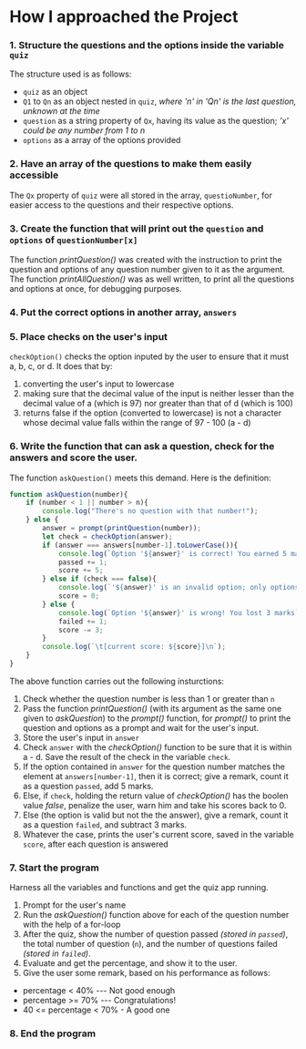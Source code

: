 # How I approached the Project
### 1. Structure the questions and the options inside the variable `quiz`

The structure used is as follows:

- `quiz` as an object
- `Q1` to `Qn` as an object nested in `quiz`, *where 'n' in 'Qn' is the last question, unknown at the time*
- `question` as a string property of `Qx`, having its value as the question; *'x' could be any number from 1 to n*
- `options` as a array of the options provided

### 2. Have an array of the questions to make them easily accessible
The `Qx` property of `quiz` were all stored in the array, `questioNumber`, for easier access to the questions and their respective options.

### 3. Create the function that will print out the `question` and `options` of `questionNumber[x]`
The function *printQuestion()* was created with the instruction to print the question and options of any question number given to it as the argument. The function *printAllQuestion()* was as well written, to print all the questions and options at once, for debugging purposes.

### 4. Put the correct options in another array, `answers`

### 5. Place checks on the user's input
`checkOption()` checks the option inputed by the user to ensure that it must a, b, c, or d. It does that by:
1. converting the user's input to lowercase
2. making sure that the decimal value of the input is neither lesser than the decimal value of a (which is 97) nor greater than that of d (which is 100)
3. returns false if the option (converted to lowercase) is not a character whose decimal value falls within the range of 97 - 100 (a - d)

### 6. Write the function that can ask a question, check for the answers and score the user.
The function `askQuestion()` meets this demand. Here is the definition:
```js
function askQuestion(number){
	if (number < 1 || number > n){
		console.log("There's no question with that number!");
	} else {
		answer = prompt(printQuestion(number));
		let check = checkOption(answer);
		if (answer === answers[number-1].toLowerCase()){
			console.log(`Option '${answer}' is correct! You earned 5 marks`);
			passed += 1;
			score += 5;
		} else if (check === false){
			console.log(`'${answer}' is an invalid option; only options 'a' - 'd' are valid.\nYou've lost all your marks so far!!`);
			score = 0;
		} else {
			console.log(`Option '${answer}' is wrong! You lost 3 marks`);
			failed += 1;
			score -= 3;
		}
		console.log(`\t[current score: ${score}]\n`);
	}
}
```

The above function carries out the following insturctions:
1. Check whether the question number is less than 1 or greater than `n`
2. Pass the function *printQuestion()* (with its argument as the same one given to *askQuestion*) to the *prompt()* function, for *prompt()* to print the question and options as a prompt and wait for the user's input.
3. Store the user's input in `answer`
4. Check `answer` with the *checkOption()* function to be sure that it is within a - d. Save the result of the check in the variable `check`.
5. If the option contained in `answer` for the question number matches the element at `answers[number-1]`, then it is correct; give a remark, count it as a question `passed`, add 5 marks.
6. Else, if `check`, holding the return value of *checkOption()* has the boolen value *false*, penalize the user, warn him and take his scores back to 0.
7. Else (the option is valid but not the the answer), give a remark, count it as a question `failed`, and subtract 3 marks.
8. Whatever the case, prints the user's current score, saved in the variable `score`, after each question is answered

### 7. Start the program
Harness all the variables and functions and get the quiz app running.
1. Prompt for the user's name
2. Run the *askQuestion()* function above for each of the question number with the help of a for-loop
3. After the quiz, show the number of question passed *(stored in `passed`)*, the total number of question (`n`), and the number of questions failed *(stored in `failed`)*.
4. Evaluate and get the percentage, and show it to the user.
5. Give the user some remark, based on his performance as follows:
  - percentage < 40%      --- Not good enough
  - percentage >= 70%     --- Congratulations!
  - 40 <= percentage < 70%  - A good one
### 8. End the program
